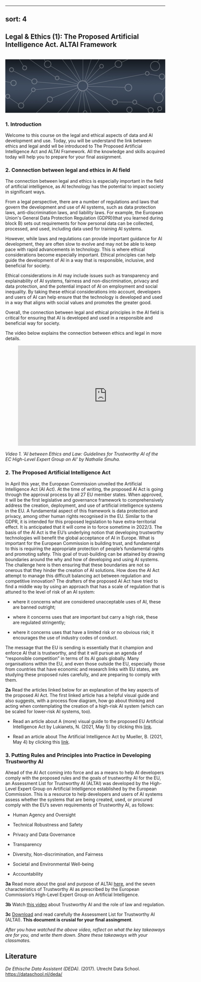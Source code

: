  ---
sort: 4
---

## __Legal & Ethics (1): The Proposed Artificial Intelligence Act. ALTAI Framework__
\
<img src="./images/datalab_banner.jpg" alt="Books banner" width="600"/>

### 1. Introduction

Welcome to this course on the legal and ethical aspects of data and AI development and use. Today, you will be  understand the link between ethics and legal andd wll be introduced to The Proposed Artificial Intelligence Act and ALTAI Framework. 
All the knowledge and skills acquired today will help you to prepare for your final assignment.

### 2. Connection between legal and ethics in AI field 

The connection between legal and ethics is especially important in the field of artificial intelligence, as AI technology has the potential to impact society in significant ways.

From a legal perspective, there are a number of regulations and laws that govern the development and use of AI systems, such as data protection laws, anti-discrimination laws, and liability laws. For example, the European Union's General Data Protection Regulation (GDPR)(that you learned during block B) sets out requirements for how personal data can be collected, processed, and used, including data used for training AI systems.

However, while laws and regulations can provide important guidance for AI development, they are often slow to evolve and may not be able to keep pace with rapid advancements in technology. This is where ethical considerations become especially important. Ethical principles can help guide the development of AI in a way that is responsible, inclusive, and beneficial for society.

Ethical considerations in AI may include issues such as transparency and explainability of AI systems, fairness and non-discrimination, privacy and data protection, and the potential impact of AI on employment and social inequality. By taking these ethical considerations into account, developers and users of AI can help ensure that the technology is developed and used in a way that aligns with social values and promotes the greater good.

Overall, the connection between legal and ethical principles in the AI field is critical for ensuring that AI is developed and used in a responsible and beneficial way for society.

The video below explains the connection between ethics and legal in more details.

<!-- blank line -->
<figure class="video_container">
<iframe width="560" height="315" src="https://www.youtube.com/embed/d3P-SBoGtxk" title="YouTube video player" frameborder="0" allow="accelerometer; autoplay; clipboard-write; encrypted-media; gyroscope; picture-in-picture" allowfullscreen></iframe>
</figure>
<!-- blank line -->

*Video 1. 'AI between Ethics and Law: Guidelines for Trustworthy AI of the EC High-Level Expert Group on AI' by Nathalie Smuha.*


### 2. The Proposed Artificial Intelligence Act

In April this year, the European Commission unveiled the Artificial Intelligence Act (AI Act). At the time of writing, the proposed AI Act is going through the approval process by all 27 EU member states. When approved, it will be the first legislative and governance framework to comprehensively address the creation, deployment, and use of artificial intelligence systems in the EU. A fundamental aspect of this framework is data protection and privacy, among other human rights recognised in the EU. Similar to the GDPR, it is intended for this proposed legislation to have extra-territorial effect. It is anticipated that it will come in to force sometime in 2022/3.
The basis of the AI Act is the EU’s underlying notion that developing trustworthy technologies will benefit the global acceptance of AI in Europe. What is important for the European Commission is building trust, and fundamental to this is requiring the appropriate protection of people’s fundamental rights and promoting safety. This goal of trust-building can be attained by drawing boundaries around the why and how of developing and using AI systems. The challenge here is then ensuring that these boundaries are not so onerous that they hinder the creation of AI solutions. How does the AI Act attempt to manage this difficult balancing act between regulation and competitive innovation? The drafters of the proposed AI Act have tried to find a middle way by using an approach that has a scale of regulation that is attuned to the level of risk of an AI system:

-	where it concerns what are considered unacceptable uses of AI, these are banned outright;

-	where it concerns uses that are important but carry a high risk, these are regulated stringently;

-	where it concerns uses that have a limited risk or no obvious risk; it encourages the use of industry codes of conduct.

The message that the EU is sending is essentially that it champion and enforce AI that is trustworthy, and that it will pursue an agenda of “responsible competition” in terms of its AI goals globally. Many organisations within the EU, and even those outside the EU, especially those from countries that have economic and research links with EU states, are studying these proposed rules carefully, and are preparing to comply with them.


__2a__ Read the articles linked below for an explanation of the key aspects of the proposed AI Act. The first linked article has a helpful visual guide and also suggests, with a process flow diagram, how go about thinking and acting when contemplating the creation of a high-risk AI system (which can be scaled for lower-risk AI systems, too).

- Read an article about A (more) visual guide to the proposed EU Artificial Intelligence Act by Lukianets, N. (2021, May 5) by clicking this [link](https://lukianets.medium.com/a-more-visual-guide-to-the-proposed-eu-artificial-intelligence-act-64ae0e550ac3).

- Read an article about The Artificial Intelligence Act by Mueller, B. (2021, May 4) by clicking this [link](https://datainnovation.org/2021/05/the-artificial-intelligence-act-a-quick-explainer/).


### 3. Putting Rules and Principles into Practice in Developing Trustworthy AI

Ahead of the AI Act coming into force and as a means to help AI developers comply with the proposed rules and the goals of trustworthy AI for the EU, an Assessment List for Trustworthy AI (ALTAI) was developed by the High-Level Expert Group on Artificial Intelligence established by the European Commission. This is a resource to help developers and users of AI systems assess whether the systems that are being created, used, or procured comply with the EU’s seven requirements of Trustworthy AI, as follows:

-	Human Agency and Oversight

-	Technical Robustness and Safety

-	Privacy and Data Governance

-	Transparency

-	Diversity, Non-discrimination, and Fairness

-	Societal and Environmental Well-being

-	Accountability

__3a__ Read more about the goal and purpose of ALTAI [here](https://altai.insight-centre.org/), and the seven characteristics of Trustworthy AI as prescribed by the European Commission’s High-Level Expert Group on Artificial Intelligence.

__3b__ Watch [this video](https://futurium.ec.europa.eu/en/european-ai-alliance/videos/all-you-need-know-trustworthy-ai-and-role-law-and-regulation) about Trustworthy AI and the role of law and regulation.

__3c__ [Download](https://ec.europa.eu/newsroom/dae/document.cfm?doc_id=68342) and read carefully the Assessment List for Trustworthy AI (ALTAI). __This document is crusial for your final assingment__. 

*After you have watched the above video, reflect on what the key takeaways are for you, and write them down. Share these takeaways with your classmates.*



## __Literature__
*De Ethische Data Assistent (DEDA).* (2017). Utrecht Data School. https://dataschool.nl/deda/

